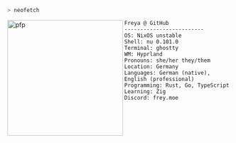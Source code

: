 ```zsh
> neofetch
```

<a href="http://git.liveemily.xyz/emily">
   <img align="left" src="https://github.com/girlpaws.png" alt="pfp" width="260" height="260" id="pfp">
</a>

```zig
Freya @ GitHub
-------------------------
OS: NixOS unstable
Shell: nu 0.101.0
Terminal: ghostty
WM: Hyprland
Pronouns: she/her they/them
Location: Germany
Languages: German (native), English (professional)
Programming: Rust, Go, TypeScript
Learning: Zig
Discord: frey.moe
```
